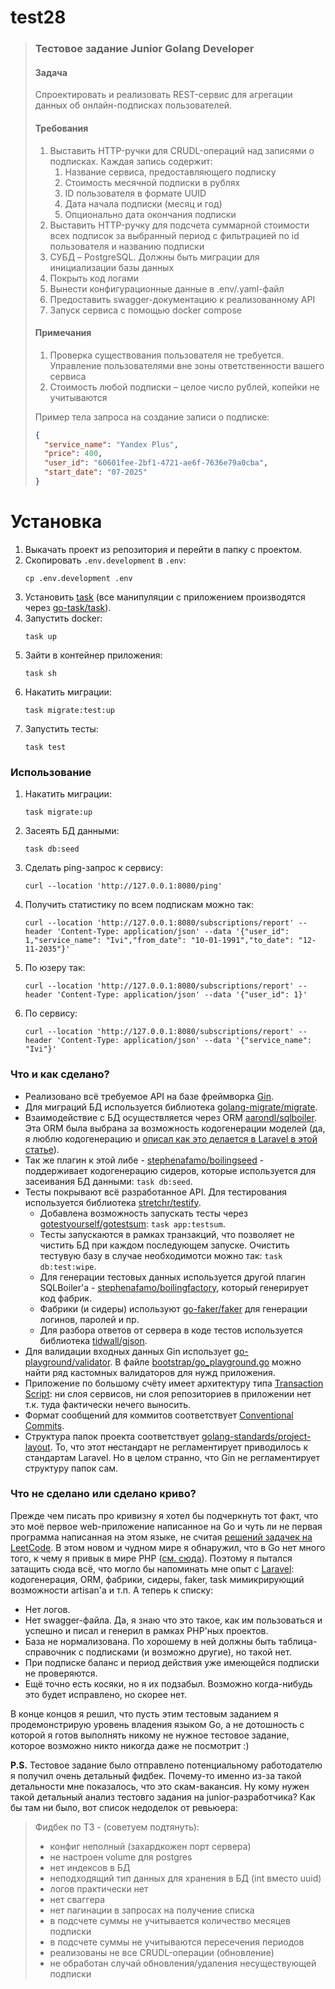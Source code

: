 # test28

> ### Тестовое задание Junior Golang Developer
>
> #### Задача
> Спроектировать и реализовать REST-сервис для агрегации данных об
онлайн-подписках пользователей.
>
> #### Требования
> 1. Выставить HTTP-ручки для CRUDL-операций над записями о подписках. Каждая запись
содержит:
>    1. Название сервиса, предоставляющего подписку
>    1. Стоимость месячной подписки в рублях
>    1. ID пользователя в формате UUID
>    1. Дата начала подписки (месяц и год)
>    1. Опционально дата окончания подписки
> 1. Выставить HTTP-ручку для подсчета суммарной стоимости всех подписок за выбранный
период с фильтрацией по id пользователя и названию подписки
> 1. СУБД – PostgreSQL. Должны быть миграции для инициализации базы данных
> 1. Покрыть код логами
> 1. Вынести конфигурационные данные в .env/.yaml-файл
> 1. Предоставить swagger-документацию к реализованному API
> 1. Запуск сервиса с помощью docker compose
>
> #### Примечания
> 1. Проверка существования пользователя не требуется. Управление пользователями вне
зоны ответственности вашего сервиса
> 1. Стоимость любой подписки – целое число рублей, копейки не учитываются
>
> Пример тела запроса на создание записи о подписке:
> ```json
> {
>   "service_name": "Yandex Plus",
>   "price": 400,
>   "user_id": "60601fee-2bf1-4721-ae6f-7636e79a0cba",
>   "start_date": "07-2025"
> }
> ```

# Установка

1. Выкачать проект из репозитория и перейти в папку с проектом.
1. Скопировать `.env.development` в `.env`:
    ```
    cp .env.development .env
    ```
1. Установить [task](https://taskfile.dev/docs/installation) (все манипуляции с приложением производятся через [go-task/task](https://github.com/go-task/task)).
1. Запустить docker:
    ```
    task up
    ```
1. Зайти в контейнер приложения:
    ```
    task sh
    ```
1. Накатить миграции:
    ```
    task migrate:test:up
    ```
1. Запустить тесты:
    ```
    task test
    ```

### Использование

1. Накатить миграции:
    ```
    task migrate:up
    ```
1. Засеять БД данными:
    ```
    task db:seed
    ```
1. Сделать ping-запрос к сервису:
    ```
    curl --location 'http://127.0.0.1:8080/ping'
    ```
1. Получить статистику по всем подпискам можно так:
    ```
    curl --location 'http://127.0.0.1:8080/subscriptions/report' --header 'Content-Type: application/json' --data '{"user_id": 1,"service_name": "Ivi","from_date": "10-01-1991","to_date": "12-11-2035"}'
    ```
1. По юзеру так:
    ```
    curl --location 'http://127.0.0.1:8080/subscriptions/report' --header 'Content-Type: application/json' --data '{"user_id": 1}'
    ```
1. По сервису:
    ```
    curl --location 'http://127.0.0.1:8080/subscriptions/report' --header 'Content-Type: application/json' --data '{"service_name": "Ivi"}'
    ```

### Что и как сделано?

* Реализовано всё требуемое API на базе фреймворка [Gin](https://github.com/gin-gonic/gin).
* Для миграций БД используется библиотека [golang-migrate/migrate](https://github.com/golang-migrate/migrate).
* Взаимодействие с БД осуществляется через ORM [aarondl/sqlboiler](https://github.com/aarondl/sqlboiler). Эта ORM была выбрана за возможность кодогенерации моделей (да, я люблю кодогенерацию и [описал как это делается в Laravel в этой  статье](https://habr.com/ru/articles/861584/)).
* Так же плагин к этой либе - [stephenafamo/boilingseed](https://github.com/stephenafamo/boilingseed) - поддерживает кодогенерацию сидеров, которые используется для засеивания БД данными: `task db:seed`.
* Тесты покрывают всё разработанное API. Для тестирования используется библиотека [stretchr/testify](https://github.com/stretchr/testify).
  * Добавлена возможность запускать тесты через [gotestyourself/gotestsum](https://github.com/gotestyourself/gotestsum): `task app:testsum`.
  * Тесты запускаются в рамках транзакций, что позволяет не чистить БД при каждом последующем запуске. Очистить тестувую базу в случае необходимотси можно так: `task db:test:wipe`.
  * Для генерации тестовых данных используется другой плагин SQLBoiler'а - [stephenafamo/boilingfactory](https://github.com/stephenafamo/boilingfactory), который генерирует код фабрик.
  * Фабрики (и сидеры) используют [go-faker/faker](https://github.com/go-faker/faker) для генерации логинов, паролей и пр.
  * Для разбора ответов от сервера в коде тестов используется библиотека [tidwall/gjson](https://github.com/tidwall/gjson).
* Для валидации входных данных Gin использует [go-playground/validator](https://github.com/go-playground/validator). В файле [bootstrap/go_playground.go](/bootstrap/go_playground.go) можно найти ряд кастомных валидаторов для нужд приложения.
* Приложение по большому счёту имеет архитектуру типа [Transaction Script](https://martinfowler.com/eaaCatalog/transactionScript.html): ни слоя сервисов, ни слоя репозиториев в приложении нет т.к. туда фактически нечего выносить.
* Формат сообщений для коммитов соответствует [Conventional Commits](https://www.conventionalcommits.org/en/v1.0.0/).
* Структура папок проекта соответствует [golang-standards/project-layout](https://github.com/golang-standards/project-layout). То, что этот ~~не~~стандарт не регламентирует приводилось к стандартам Laravel. Но в целом странно, что Gin не регламентирует структуру папок сам.

### Что не сделано или сделано криво?

Прежде чем писать про кривизну я хотел бы подчеркнуть тот факт, что это моё первое web-приложение написанное на Go и чуть ли не первая программа написанная на этом языке, не считая [решений задачек на LeetCode](https://leetcode.com/u/aleksandr-s-zelenin/). В этом новом и чудном мире я обнаружил, что в Go нет много того, к чему я привык в мире PHP ([см. сюда](https://github.com/zeleniy/test29)). Поэтому я пытался затащить сюда всё, что могло бы напоминать мне опыт с [Laravel](https://laravel.com/): кодогенерация, ORM, фабрики, сидеры, faker, task мимикрирующий возможности artisan'а и т.п. А теперь к списку:

* Нет логов.
* Нет swagger-файла. Да, я знаю что это такое, как им пользоваться и успешно и писал и генерил в рамках PHP'ных проектов.
* База не нормализована. По хорошему в ней должны быть таблица-справочник с подписками (и возможно другие), но такой нет.
* При подписке баланс и период действия уже имеющейся подписки не проверяются.
* Ещё точно есть косяки, но я их подзабыл. Возможно когда-нибудь это будет исправлено, но скорее нет.

В конце концов я решил, что пусть этим тестовым заданием я продемонстрирую уровень владения языком Go, а не дотошность с которой я готов выполнять никому не нужное тестовое задание, которое возможно никто никогда даже не посмотрит :)

**P.S.** Тестовое задание было отправлено потенциальному работодателю я получил очень детальный фидбек. Почему-то именно из-за такой детальности мне показалось, что это скам-вакансия. Ну кому нужен такой детальный анализ тестовго задания на junior-разработчика? Как бы там ни было, вот список недоделок от ревьюера:

> Фидбек по ТЗ - (советуем подтянуть): 
>
> * конфиг неполный (захардкожен порт сервера)
> * не настроен volume для postgres
> * нет индексов в БД
> * неподходящий тип данных для хранения в БД (int вместо uuid)
> * логов практически нет
> * нет сваггера
> * нет пагинации в запросах на получение списка
> * в подсчете суммы не учитывается количество месяцев подписки
> * в подсчете суммы не учитываются пересечения периодов
> * реализованы не все CRUDL-операции (обновление)
> * не обработан случай обновления/удаления несуществующей подписки
